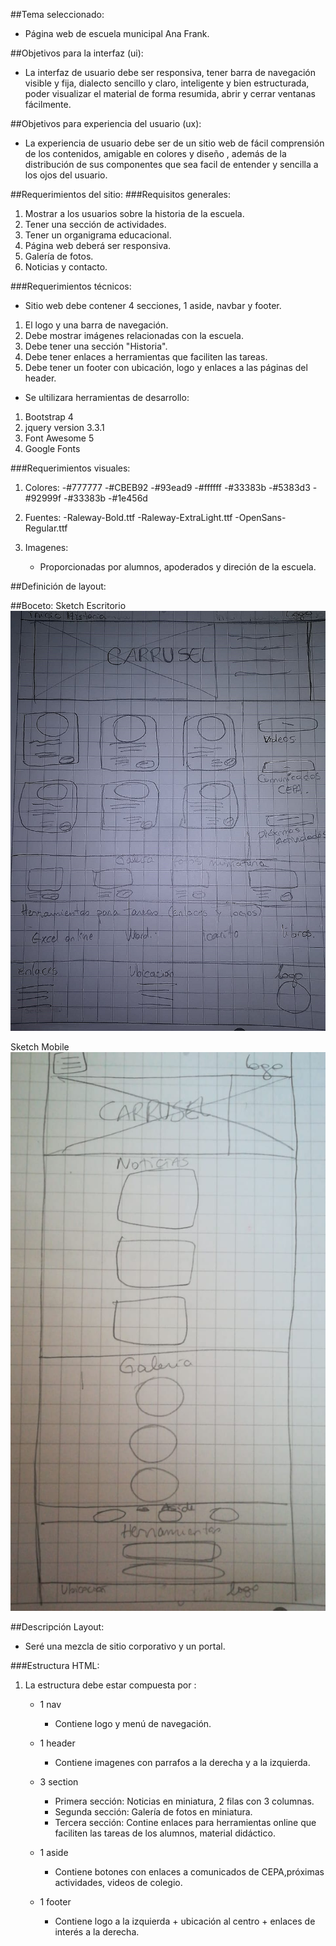 ##Tema seleccionado:
- Página web de escuela municipal Ana Frank.

##Objetivos para la interfaz (ui):
- La interfaz de usuario debe ser responsiva, tener barra de navegación visible y fija, dialecto sencillo y claro, inteligente y bien estructurada, poder visualizar el material de forma resumida, abrir y cerrar ventanas fácilmente.

##Objetivos para experiencia del usuario (ux):
- La experiencia de usuario debe ser de un sitio web de fácil comprensión de los contenidos, amigable en colores y diseño , además de la distribución de sus componentes que sea facil de entender y sencilla a los ojos del usuario.

##Requerimientos del sitio:
###Requisitos generales:
1. Mostrar a los usuarios sobre la historia de la escuela.
2. Tener una sección de actividades.
3. Tener un organigrama educacional.
4. Página web deberá ser responsiva.
5. Galería de fotos.
6. Noticias y contacto.

###Requerimientos técnicos:

- Sitio web debe contener 4 secciones, 1 aside, navbar y footer.

1. El logo y una barra de navegación.
2. Debe mostrar imágenes relacionadas con la escuela.
3. Debe tener una sección "Historia".
4. Debe tener enlaces a herramientas que faciliten las tareas.
5. Debe tener un footer con ubicación, logo y enlaces a las páginas del header.

- Se ultilizara herramientas de desarrollo:
1. Bootstrap 4
2. jquery version 3.3.1
3. Font Awesome 5
4. Google Fonts


###Requerimientos visuales:

1. Colores:
   -#777777
   -#CBEB92
   -#93ead9
   -#ffffff
   -#33383b
   -#5383d3
   -#92999f
   -#33383b
   -#1e456d

2. Fuentes:
   -Raleway-Bold.ttf
   -Raleway-ExtraLight.ttf
   -OpenSans-Regular.ttf

3. Imagenes:
   - Proporcionadas por alumnos, apoderados y direción de la escuela.

##Definición de layout:

##Boceto:
Sketch Escritorio
![](img/sketch.png)

Sketch Mobile
![](img/sketchmobile.jpeg)


##Descripción Layout:
- Seré una mezcla de sitio corporativo y un portal.

###Estructura HTML:

1. La estructura debe estar compuesta por :
   - 1 nav
       - Contiene logo y menú de navegación.

   - 1 header
       - Contiene imagenes con parrafos a la derecha y a la izquierda.

   - 3 section
       - Primera sección: Noticias en miniatura, 2 filas con 3 columnas.
       - Segunda sección: Galería de fotos en miniatura.
       - Tercera sección: Contine enlaces para herramientas online que faciliten las tareas de los alumnos, material didáctico.
   - 1 aside
       - Contiene botones con enlaces a comunicados de CEPA,próximas actividades, videos de colegio.

   - 1 footer
       - Contiene logo a la izquierda + ubicación al centro + enlaces de interés a la derecha. 




